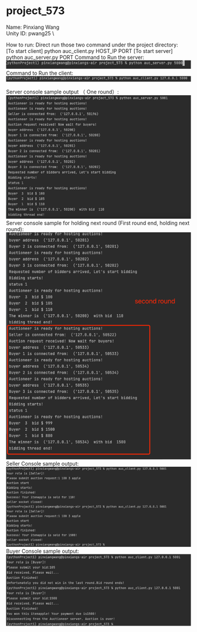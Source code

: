 # project_573
Name: Pinxiang Wang \
Unity ID: pwang25 \

How to run:
Direct run those two command under the project directory: \
[To start client] python auc_client.py HOST_IP PORT
[To start server] python auc_server.py PORT
Command to Run the server: \
![img.png](img.png)
Command to Run the client: \
![img_1.png](img_1.png)



Server console sample output （ One round）:
![img_2.png](img_2.png)
Server console sample for holding next round (First round end, holding next round):
![img_3.png](img_3.png)
Seller Console sample output:
![img_5.png](img_5.png)
Buyer Console sample output:
![img_4.png](img_4.png)